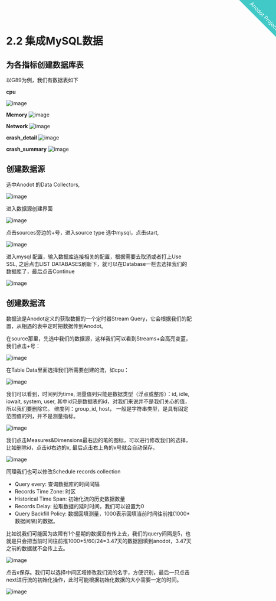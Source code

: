 
<html>
    <a href="http://anodot.nie.netease.com/" class="homepage-corner" aria-label="View source on Github">
        <svg width="100" height="100" viewBox="0 0 250 250" style="fill:#40c9c6; color:#fff; position: fixed; top: 0; border: 0; right: 0;" aria-hidden="true">
            <path d="M0,0 L250,250 L250,0 Z"></path>
            <text x="40" y="40" fill="white" style="font-size: 36px;" size="20" transform="rotate(45 70,70)">Anodot Project</text>
        </svg>
    </a>
    </style>
</html>


# 2.2 集成MySQL数据


## 为各指标创建数据库表

以G89为例，我们有数据表如下

**cpu**

![image](2_collect_mysql_data/collect_mysql_data_01.png)

**Memory**
![image](2_collect_mysql_data/collect_mysql_data_02.png)

**Network**
![image](2_collect_mysql_data/collect_mysql_data_03.png)

**crash_detail**
![image](2_collect_mysql_data/collect_mysql_data_04.png)

**crash_summary**
![image](2_collect_mysql_data/collect_mysql_data_05.png)

## 创建数据源

选中Anodot 的Data Collectors,

![image](2_collect_mysql_data/collect_mysql_data_06.png)

进入数据源创建界面

![image](2_collect_mysql_data/collect_mysql_data_07.png)

点击sources旁边的+号，进入source type 选中mysql，点击start,


![image](2_collect_mysql_data/collect_mysql_data_08.png)


进入mysql 配置，输入数据库连接相关的配置，根据需要去取消或者打上Use SSL, 之后点击LIST DATABASES刷新下，就可以在Database一栏去选择我们的数据库了，最后点击Continue


![image](2_collect_mysql_data/collect_mysql_data_09.png)

## 创建数据流

数据流是Anodot定义的获取数据的一个定时器Stream Query，它会根据我们的配置，从相遇的表中定时把数据传到Anodot。

在source那里，先选中我们的数据源，这样我们可以看到Streams+会高亮变蓝，我们点击+号：

![image](2_collect_mysql_data/collect_mysql_data_10.png)

在Table Data里面选择我们所需要创建的流，如cpu：

![image](2_collect_mysql_data/collect_mysql_data_11.png)

我们可以看到，时间列为time,
测量值列只能是数据类型（浮点或整形）：id, idle, iowait, system, user, 其中id只是数据表的id，对我们来说并不是我们关心的值，所以我们要删除它。
维度列：group_id, host， 一般是字符串类型，是具有固定范围值的列，并不是测量指标。

![image](2_collect_mysql_data/collect_mysql_data_12.png)


我们点击Measures&Dimensions最右边的笔的图标，可以进行修改我们的选择，比如删除id，点击id右边的x, 最后点击右上角的x号就会自动保存。

![image](2_collect_mysql_data/collect_mysql_data_13.png)

同理我们也可以修改Schedule records collection

- Query every: 查询数据库的时间间隔
- Records Time Zone: 时区
- Historical Time Span: 初始化流的历史数据数量
- Records Delay: 拉取数据的延时时间，我们可以设置为0
- Query Backfill Policy: 数据回填测量，1000表示回填当前时间往前推(1000*数据间隔)的数据。

比如说我们可能因为故障有1个星期的数据没有传上去，我们的query间隔是5，也就是只会把当前时间往前推1000*5/60/24=3.47天的数据回填到anodot，3.47天之前的数据就不会传上去。

![image](2_collect_mysql_data/collect_mysql_data_14.png)

点击x保存。我们可以选择中间区域修改我们流的名字，方便识别，最后一只点击next进行流的初始化操作，此时可能根据初始化数据的大小需要一定的时间。

![image](2_collect_mysql_data/collect_mysql_data_15.png)
